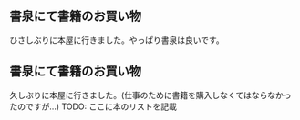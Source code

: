 ## 書泉にて書籍のお買い物

ひさしぶりに本屋に行きました。やっぱり書泉は良いです。






## 書泉にて書籍のお買い物


久しぶりに本屋に行きました。(仕事のために書籍を購入しなくてはならなかったのですが…)
TODO: ここに本のリストを記載